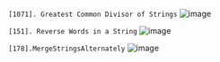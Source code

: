 `[1071]. Greatest Common Divisor of Strings`
![image](https://github.com/Thein-Naing/LeetCode/assets/117463446/a1b76b8e-0457-4526-8020-c0a96317a161)

`[151]. Reverse Words in a String`
![image](https://github.com/Thein-Naing/LeetCode/assets/117463446/b16e4097-fac9-4902-bb95-d9065c6562eb)

`[178].MergeStringsAlternately`
![image](https://github.com/Thein-Naing/LeetCode/assets/117463446/bf596b46-ded9-4d42-afe9-8cf07ae3c485)





